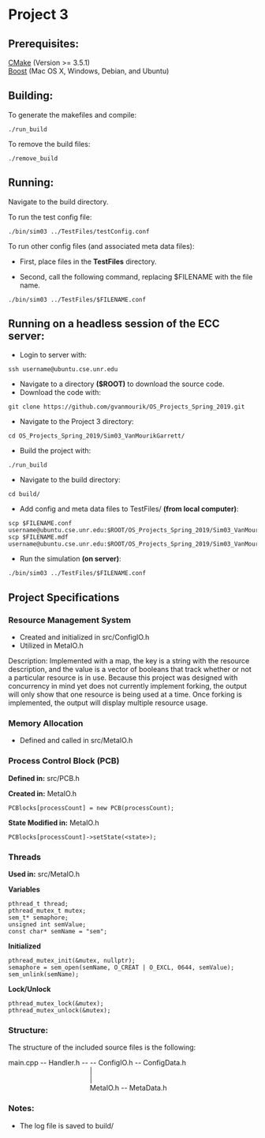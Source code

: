 
<!-- *********************************** -->
# Project 3
<!-- *********************************** -->



## Prerequisites:
[CMake](https://cmake.org/download/) (Version >= 3.5.1)
<br>[Boost](https://www.boost.org/doc/libs/1_69_0/doc/html/quickbook/install.html) (Mac OS X, Windows, Debian, and Ubuntu)



## Building:
To generate the makefiles and compile:
```
./run_build
```

To remove the build files:
```
./remove_build
```



## Running:
Navigate to the build directory.

To run the test config file:
```
./bin/sim03 ../TestFiles/testConfig.conf
```

To run other config files (and associated meta data files):

* First, place files in the **TestFiles** directory.

* Second, call the following command, replacing $FILENAME with the file name. 

```
./bin/sim03 ../TestFiles/$FILENAME.conf
```



## Running on a headless session of the ECC server:
* Login to server with:
```
ssh username@ubuntu.cse.unr.edu
```
* Navigate to a directory **($ROOT)** to download the source code.
* Download the code with:
```
git clone https://github.com/gvanmourik/OS_Projects_Spring_2019.git
```
* Navigate to the Project 3 directory:
```
cd OS_Projects_Spring_2019/Sim03_VanMourikGarrett/
```
* Build the project with:
```
./run_build
```
* Navigate to the build directory:
```
cd build/
```
* Add config and meta data files to TestFiles/ **(from local computer)**:
```
scp $FILENAME.conf username@ubuntu.cse.unr.edu:$ROOT/OS_Projects_Spring_2019/Sim03_VanMourikGarrett/TestFiles
scp $FILENAME.mdf username@ubuntu.cse.unr.edu:$ROOT/OS_Projects_Spring_2019/Sim03_VanMourikGarrett/TestFiles
```
* Run the simulation **(on server)**:
```
./bin/sim03 ../TestFiles/$FILENAME.conf
```


## Project Specifications

### Resource Management System
* Created and initialized in src/ConfigIO.h
* Utilized in MetaIO.h

Description: Implemented with a map, the key is a string with the resource description, and the value is a vector of booleans that track whether or not a particular resource is in use. Because this project was designed with concurrency in mind yet does not currently implement forking, the output will only show that one resource is being used at a time. Once forking is implemented, the output will display multiple resource usage.


### Memory Allocation
* Defined and called in src/MetaIO.h


### Process Control Block (PCB)
**Defined in:** 
src/PCB.h

**Created in:**
MetaIO.h
```
PCBlocks[processCount] = new PCB(processCount);
```
**State Modified in:**
MetaIO.h
```
PCBlocks[processCount]->setState(<state>);
```

### Threads
**Used in:** 
src/MetaIO.h

**Variables**
```
pthread_t thread;
pthread_mutex_t mutex;
sem_t* semaphore;
unsigned int semValue;
const char* semName = "sem";
```
**Initialized**
```
pthread_mutex_init(&mutex, nullptr);
semaphore = sem_open(semName, O_CREAT | O_EXCL, 0644, semValue);
sem_unlink(semName);
```
**Lock/Unlock**
```
pthread_mutex_lock(&mutex);
pthread_mutex_unlock(&mutex);
```

### Structure:
The structure of the included source files is the following:

main.cpp -- Handler.h -- -- ConfigIO.h -- ConfigData.h 	<br />
&nbsp;&nbsp;&nbsp;&nbsp;&nbsp;&nbsp;&nbsp;&nbsp;&nbsp;&nbsp;&nbsp;&nbsp;&nbsp;&nbsp;&nbsp;&nbsp;&nbsp;&nbsp;&nbsp;&nbsp;&nbsp;&nbsp;&nbsp;&nbsp;&nbsp;&nbsp;&nbsp;&nbsp;&nbsp;&nbsp;&nbsp;&nbsp;&nbsp;&nbsp;&nbsp;&nbsp;&nbsp;&nbsp;&nbsp;&nbsp;&nbsp;&nbsp;|								<br />
&nbsp;&nbsp;&nbsp;&nbsp;&nbsp;&nbsp;&nbsp;&nbsp;&nbsp;&nbsp;&nbsp;&nbsp;&nbsp;&nbsp;&nbsp;&nbsp;&nbsp;&nbsp;&nbsp;&nbsp;&nbsp;&nbsp;&nbsp;&nbsp;&nbsp;&nbsp;&nbsp;&nbsp;&nbsp;&nbsp;&nbsp;&nbsp;&nbsp;&nbsp;&nbsp;&nbsp;&nbsp;&nbsp;&nbsp;&nbsp;&nbsp;&nbsp;|								<br />
&nbsp;&nbsp;&nbsp;&nbsp;&nbsp;&nbsp;&nbsp;&nbsp;&nbsp;&nbsp;&nbsp;&nbsp;&nbsp;&nbsp;&nbsp;&nbsp;&nbsp;&nbsp;&nbsp;&nbsp;&nbsp;&nbsp;&nbsp;&nbsp;&nbsp;&nbsp;&nbsp;&nbsp;&nbsp;&nbsp;&nbsp;&nbsp;&nbsp;&nbsp;&nbsp;&nbsp;&nbsp;&nbsp;&nbsp;&nbsp;&nbsp;&nbsp;MetaIO.h -- MetaData.h          <br />


### Notes:
* The log file is saved to build/